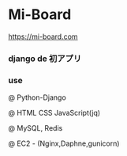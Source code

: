# Mi-Board
https://mi-board.com


### django de 初アプリ

### use
@ Python-Django

@ HTML CSS JavaScript(jq)

@ MySQL, Redis

@ EC2 - (Nginx,Daphne,gunicorn)
